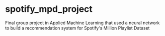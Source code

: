 # spotify_mpd_project
Final group project in Applied Machine Learning that used a neural network to build a recommendation system for Spotify's Million Playlist Dataset
